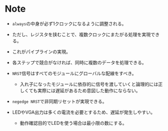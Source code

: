 # Note

- `always`の中身が必ず1クロックになるように調整される。
- ただし、レジスタを挟むことで、複数クロックにまたがる処理を実現できる。
- これがパイプラインの実現。
- 各ステップで競合がなければ、同時に複数のデータを処理できる。

- `NRST`信号はすべてのモジュールにグローバルな配線をすべき。
  - 入れ子になったモジュールに依存的に信号を渡していくと論理的には正しくても実際には遅延があるため意図した動作にならない。
- `negedge NRST`で非同期リセットが実現できる。
- LEDやVGA出力は多くの電流を必要とするため、遅延が発生しやすい。
  - 動作確認目的でLEDを使う場合は最小限の数にする。